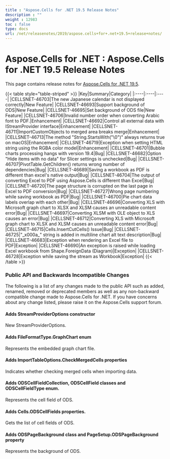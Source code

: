 ```yaml
---
title : "Aspose.Cells for .NET 19.5 Release Notes" 
description : "" 
weight : 12983 
toc : false
type: docs
url: /net/releasenotes/2019/aspose.cells+for+.net+19.5+release+notes/
---
```


# Aspose.Cells for .NET : Aspose.Cells for .NET 19.5 Release Notes


This page contains release notes for [Aspose.Cells for .NET 19.5](https://www.nuget.org/packages/Aspose.Cells/19.5.0).

{{< table style="table-striped" >}}
|Key|Summary|Category|
|:----|:----|:----|
|CELLSNET-46703|The new Japanese calendar is not displayed correctly|New Feature|
|CELLSNET-46693|Support background of ODS|New Feature|
|CELLSNET-46695|Set background of ODS file|New Feature|
|CELLSNET-46706|Invalid number order when converting Arabic font to PDF.|Enhancement|
|CELLSNET-46692|Control all external data with IStreamProvider interface|Enhancement|
|CELLSNET-46711|ImportCustomObjects to merged area breaks merge|Enhancement|
|CELLSNET-46713|The method "String.StartsWith("\\0")" always returns true on macOS|Enhancement|
|CELLSNET-46719|Exception when setting HTML string using the RGBA color model|Enhancement|
|CELLSNET-46701|Bubble charts processing hangs with version 19.4|Bug|
|CELLSNET-46682|Option "Hide items with no data" for Slicer settings is unchecked|Bug|
|CELLSNET-46707|PivotTable.GetChildren() returns wrong number of dependencies|Bug|
|CELLSNET-46689|Saving a workbook as PDF is different than excel's native output|Bug|
|CELLSNET-46704|The output of converting Excel to PDF using Aspose.Cells is different than Excel|Bug|
|CELLSNET-46720|The page structure is corrupted on the last page in Excel to PDF conversion|Bug|
|CELLSNET-46727|Wrong page numbering while saving workbook as PDF|Bug|
|CELLSNET-46700|Pie chart data labels overlap with each other|Bug|
|CELLSNET-46696|Converting XLS with Microsoft graph chart to XLSX and XLSM causes an unreadable content error|Bug|
|CELLSNET-46697|Converting XLSM with OLE object to XLS causes an error|Bug|
|CELLSNET-46712|Converting XLS with Microsoft graph chart to XLSX and XLSM causes an unreadable content error|Bug|
|CELLSNET-46715|Cells.InsertCutCells() Issue|Bug|
|CELLSNET-46725|"\_x000a\_" string is added in multiline chart alt text description|Bug|
|CELLSNET-46683|Exception when rendering an Excel file to PDF|Exception|
|CELLSNET-46690|An exception is raised while loading Excel workbook from Shape.ForeignData (Diagram)|Exception|
|CELLSNET-46728|Exception while saving the stream as Workbook|Exception|
{{< /table >}}

### Public API and Backwards Incompatible Changes

The following is a list of any changes made to the public API such as added, renamed, removed or deprecated members as well as any non-backward compatible change made to Aspose.Cells for .NET. If you have concerns about any change listed, please raise it on the Aspose.Cells support forum.

#### Adds StreamProviderOptions constructor

New StreamProviderOptions.

#### Adds FileFormatType.GraphChart enum

Represents the embedded graph chart file.

#### Adds ImportTableOptions.CheckMergedCells properties

Indicates whether checking merged cells when importing data.

#### Adds ODSCellFieldCollection, ODSCellField classes and ODSCellFieldType enum.

Represents the cell field of ODS.

#### Adds Cells.ODSCellFields properties.

Gets the list of cell fields of ODS.

#### Adds ODSPageBackground class and PageSetup.ODSPageBackground property

Represents the background of ODS.

